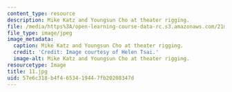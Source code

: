 ```yaml
---
content_type: resource
description: Mike Katz and Youngsun Cho at theater rigging.
file: /media/https%3A/open-learning-course-data-rc.s3.amazonaws.com/21m-873-theater-arts-topics-fall-2004-january-iap-2005/57e6c318b4f4653419447fb20208347d_11.jpg
file_type: image/jpeg
image_metadata:
  caption: Mike Katz and Youngsun Cho at theater rigging.
  credit: 'Credit: Image courtesy of Helen Tsai.'
  image-alt: Mike Katz and Youngsun Cho at theater rigging.
resourcetype: Image
title: 11.jpg
uid: 57e6c318-b4f4-6534-1944-7fb20208347d
---
```

